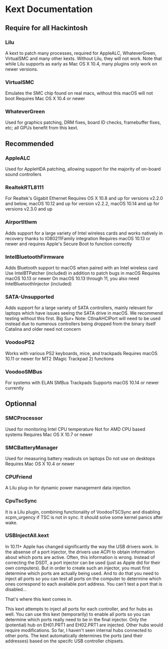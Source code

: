 # Kext Documentation

## Require for all Hackintosh

### Lilu

A kext to patch many processes, required for AppleALC, WhateverGreen, VirtualSMC and many other kexts. Without Lilu, they will not work.
Note that while Lilu supports as early as Mac OS X 10.4, many plugins only work on newer versions.

### VirtualSMC

Emulates the SMC chip found on real macs, without this macOS will not boot
Requires Mac OS X 10.4 or newer

### WhateverGreen 
Used for graphics patching, DRM fixes, board ID checks, framebuffer fixes, etc; all GPUs benefit from this kext.

## Recommended 

### AppleALC

Used for AppleHDA patching, allowing support for the majority of on-board sound controllers

### RealtekRTL8111
For Realtek's Gigabit Ethernet
Requires OS X 10.8 and up for versions v2.2.0 and below, macOS 10.12 and up for version v2.2.2, macOS 10.14 and up for versions v2.3.0 and up

### AirportItlwm
Adds support for a large variety of Intel wireless cards and works natively in recovery thanks to IO80211Family integration
Requires macOS 10.13 or newer and requires Apple's Secure Boot to function correctly

### IntelBluetoothFirmware
Adds Bluetooth support to macOS when paired with an Intel wireless card
Use IntelBTPatcher (included) in addition to patch bugs in macOS
Requires macOS 10.13 or newer
On macOS 10.13 through 11, you also need IntelBluetoothInjector (included)

### SATA-Unsupported
Adds support for a large variety of SATA controllers, mainly relevant for laptops which have issues seeing the SATA drive in macOS. We recommend testing without this first.
Big Sur+ Note: CtlnaAHCIPort will need to be used instead due to numerous controllers being dropped from the binary itself
Catalina and older need not concern

### VoodooPS2
Works with various PS2 keyboards, mice, and trackpads
Requires macOS 10.11 or newer for MT2 (Magic Trackpad 2) functions

### VoodooSMBus
For systems with ELAN SMBus Trackpads
Supports macOS 10.14 or newer currently



## Optionnal 

### SMCProcessor

Used for monitoring Intel CPU temperature
Not for AMD CPU based systems
Requires Mac OS X 10.7 or newer

### SMCBatteryManager
Used for measuring battery readouts on laptops
Do not use on desktops
Requires Mac OS X 10.4 or newer

### CPUFriend

A Lilu plug-in for dynamic power management data injection.

### CpuTscSync

It is a Lilu plugin, combining functionality of VoodooTSCSync and disabling xcpm_urgency if TSC is not in sync. It should solve some kernel panics after wake.

### USBInjectAll.kext

In 10.11+ Apple has changed significantly the way the USB drivers work. In the absense of a port injector, the drivers use ACPI to obtain information about which ports are active. Often, this information is wrong. Instead of correcting the DSDT, a port injector can be used (just as Apple did for their own computers). But in order to create such an injector, you must first determine which ports are actually being used. And to do that you need to inject all ports so you can test all ports on the computer to determine which ones correspond to each available port address. You can't test a port that is disabled...

That's where this kext comes in.

This kext attempts to inject all ports for each controller, and for hubs as well. You can use this kext (temporarily) to enable all ports so you can determine which ports really need to be in the final injector. Only the (potential) hub on EH01.PRT1 and EH02.PRT1 are injected. Other hubs would require modifications. So far, I haven't seen internal hubs connected to other ports. The kext automatically determines the ports (and their addresses) based on the specifc USB controller chipsets.
